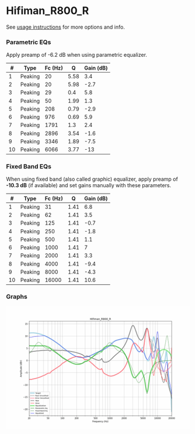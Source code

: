 # Hifiman_R800_R
See [usage instructions](https://github.com/jaakkopasanen/AutoEq#usage) for more options and info.

### Parametric EQs
Apply preamp of -6.2 dB when using parametric equalizer.

|   # | Type    |   Fc (Hz) |    Q |   Gain (dB) |
|-----|---------|-----------|------|-------------|
|   1 | Peaking |        20 | 5.58 |         3.4 |
|   2 | Peaking |        20 | 5.98 |        -2.7 |
|   3 | Peaking |        29 | 0.4  |         5.8 |
|   4 | Peaking |        50 | 1.99 |         1.3 |
|   5 | Peaking |       208 | 0.79 |        -2.9 |
|   6 | Peaking |       976 | 0.69 |         5.9 |
|   7 | Peaking |      1791 | 1.3  |         2.4 |
|   8 | Peaking |      2896 | 3.54 |        -1.6 |
|   9 | Peaking |      3346 | 1.89 |        -7.5 |
|  10 | Peaking |      6066 | 3.77 |       -13   |

### Fixed Band EQs
When using fixed band (also called graphic) equalizer, apply preamp of **-10.3 dB** (if available) and set gains manually with these parameters.

|   # | Type    |   Fc (Hz) |    Q |   Gain (dB) |
|-----|---------|-----------|------|-------------|
|   1 | Peaking |        31 | 1.41 |         6.8 |
|   2 | Peaking |        62 | 1.41 |         3.5 |
|   3 | Peaking |       125 | 1.41 |        -0.7 |
|   4 | Peaking |       250 | 1.41 |        -1.8 |
|   5 | Peaking |       500 | 1.41 |         1.1 |
|   6 | Peaking |      1000 | 1.41 |         7   |
|   7 | Peaking |      2000 | 1.41 |         3.3 |
|   8 | Peaking |      4000 | 1.41 |        -9.4 |
|   9 | Peaking |      8000 | 1.41 |        -4.3 |
|  10 | Peaking |     16000 | 1.41 |        10.6 |

### Graphs
![](./Hifiman_R800_R.png)
